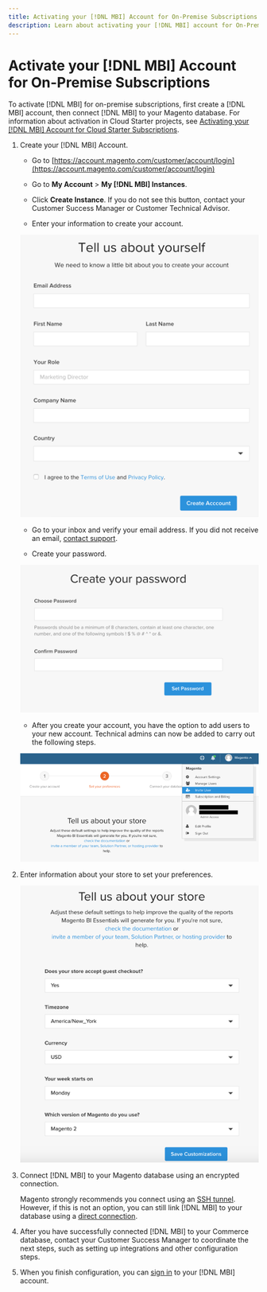 ```yaml
---
title: Activating your [!DNL MBI] Account for On-Premise Subscriptions
description: Learn about activating your [!DNL MBI] account for On-Premise Subscriptions.
---
```

# Activate your [!DNL MBI] Account for On-Premise Subscriptions

To activate [!DNL MBI] for on-premise subscriptions, first create a [!DNL MBI] account, then connect [!DNL MBI] to your Magento database. For information about activation in Cloud Starter projects, see [Activating your [!DNL MBI] Account for Cloud Starter Subscriptions](../getting-started/cloud-activation.md).

1. Create your [!DNL MBI] Account.

    -  Go to [https://account.magento.com/customer/account/login](https://account.magento.com/customer/account/login)

    -  Go to **My Account** > **My [!DNL MBI] Instances**.

    -  Click **Create Instance**. If you do not see this button, contact your Customer Success Manager or Customer Technical Advisor.

    -  Enter your information to create your account.

     ![](../assets/create-account-2.png)

    -  Go to your inbox and verify your email address. If you did not receive an email, [contact support](../getting-started/support.md).

    -  Create your password.

    ![](../assets/create-account-4.png)

    -  After you create your account, you have the option to add users to your new account. Technical admins can now be added to carry out the following steps.

     ![](../assets/create-account-5.png)

1. Enter information about your store to set your preferences.

    ![](../assets/create-account-6.png)

1. Connect [!DNL MBI] to your Magento database using an encrypted connection.

   Magento strongly recommends you connect using an [SSH tunnel](../data-analyst/importing-data/integrations/mysql-via-ssh-tunnel.md). However, if this is not an option, you can still link [!DNL MBI] to your database using a [direct connection](../data-analyst/importing-data/integrations/mysql-via-a-direct-connection.md).

1. After you have successfully connected [!DNL MBI] to your Commerce database, contact your Customer Success Manager to coordinate the next steps, such as setting up integrations and other configuration steps.

1. When you finish configuration, you can [sign in](../getting-started/sign-in.md) to your [!DNL MBI] account.
